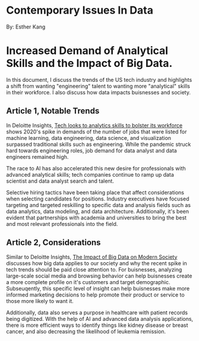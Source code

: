 # Contemporary Issues In Data
By: Esther Kang

# Increased Demand of Analytical Skills and the Impact of Big Data.  
In this document, I discuss the trends of the US tech industry and highlights a shift from wanting "engineering" talent to wanting more "analytical" skills in their workforce. I also discuss how data impacts buisnesses and society. 
  

## Article 1, Notable Trends  
In Deloitte Insights, [Tech looks to analytics skills to bolster its workforce](https://www2.deloitte.com/us/en/insights/industry/technology/data-analytics-skills-shortage.html) shows 2020's spike in demands of the number of jobs that were listed for machine learning, data engineering, data science, and visualization surpassed traditional skills such as engineering. While the pandemic struck hard towards engineering roles, job demand for data analyst and data engineers remained high.  
  

The race to AI has also accelerated this new desire for professionals with advanced analytical skills; tech companies continue to ramp up data scientist and data analyst search and talent.  
  

Selective hiring tactics have been taking place that affect considerations when selecting candidates for positions. Industry executives have focused targeting and targeted reskilling to specific data and analysis fields such as data analytics, data modeling, and data architecture. Additionally, it's been evident that partnerships with academia and universities to bring the best and most relevant professionals into the field.  
  

## Article 2, Considerations  
Similar to Deloitte Insights, [The Impact of Big Data on Modern Society](https://www.getsmarter.com/blog/market-trends/the-impact-of-big-data-on-modern-society/) discusses how big data applies to our society and why the recent spike in tech trends should be paid close attention to. For buisnesses, analyzing large-scale social media and browsing behavior can help buisnesses create a more complete profile on it's customers and target demographic. Subseuqently, this specific level of insight can help buisnesses make more informed marketing decisions to help promote their product or service to those more likely to want it.  
  
  
Additionally, data also serves a purpose in healthcare with patient records being digitized. With the help of AI and advanced data analysis applications, there is more efficient ways to identify things like kidney disease or breast cancer, and also decreasing the likelihood of leukemia remission. 
